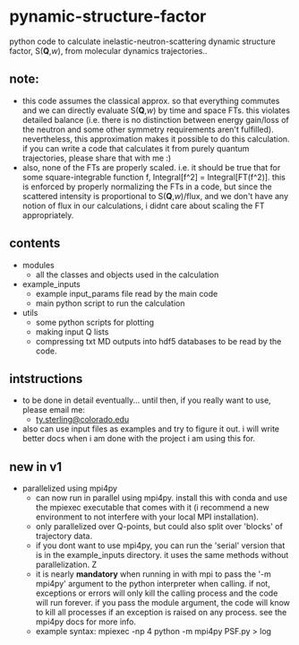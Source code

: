 # pynamic-structure-factor 
python code to calculate inelastic-neutron-scattering dynamic structure factor, S(**Q**,*w*), from molecular dynamics trajectories..  

## note:
- this code assumes the classical approx. so that everything commutes and we can directly evaluate S(**Q**,*w*) by time and space FTs. this violates detailed balance (i.e. there is no distinction between energy gain/loss of the neutron and some other symmetry requirements aren't fulfilled). nevertheless, this approximation makes it possible to do this calculation. if you can write a code that calculates it from purely quantum trajectories, please share that with me :)
- also, none of the FTs are properly scaled. i.e. it should be true that for some square-integrable function f, Integral[f^2] = Integral[FT(f^2)]. this is enforced by properly normalizing the FTs in a code, but since the scattered intensity is proportional to S(**Q**,*w*)/flux, and we don't have any notion of flux in our calculations, i didnt care about scaling the FT appropriately. 

## contents
- modules
  - all the classes and objects used in the calculation
- example_inputs
  - example input_params file read by the main code
  - main python script to run the calculation
- utils
  - some python scripts for plotting
  - making input Q lists
  - compressing txt MD outputs into hdf5 databases to be read by the code. 

## intstructions
- to be done in detail eventually... until then, if you really want to use, please email me:
  - ty.sterling@colorado.edu
- also can use input files as examples and try to figure it out. i will write better docs when i am done with the project i am using this for. 

## new in v1
- parallelized using mpi4py
  - can now run in parallel using mpi4py. install this with conda and use the mpiexec executable that comes with it (i recommend a new environment to not interfere with your local MPI installation). 
  - only parallelized over Q-points, but could also split over 'blocks' of trajectory data.
  - if you dont want to use mpi4py, you can run the 'serial' version that is in the example_inputs directory. it uses the same methods without parallelization. Z
  - it is nearly **mandatory** when running in with mpi to pass the '-m mpi4py' argument to the python interpreter when calling. if not, exceptions or errors will only kill the calling process and the code will run forever. if you pass the module argument, the code will know to kill all processes if an exception is raised on any process. see the mpi4py docs for more info.
  - example syntax: mpiexec -np 4 python -m mpi4py PSF.py > log

